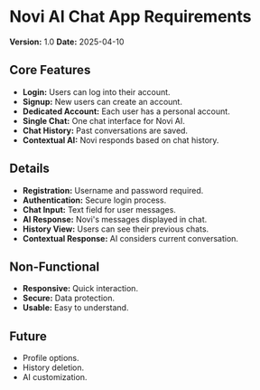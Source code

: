 # Novi AI Chat App Requirements

**Version:** 1.0
**Date:** 2025-04-10

## Core Features

* **Login:** Users can log into their account.
* **Signup:** New users can create an account.
* **Dedicated Account:** Each user has a personal account.
* **Single Chat:** One chat interface for Novi AI.
* **Chat History:** Past conversations are saved.
* **Contextual AI:** Novi responds based on chat history.

## Details

* **Registration:** Username and password required.
* **Authentication:** Secure login process.
* **Chat Input:** Text field for user messages.
* **AI Response:** Novi's messages displayed in chat.
* **History View:** Users can see their previous chats.
* **Contextual Response:** AI considers current conversation.

## Non-Functional

* **Responsive:** Quick interaction.
* **Secure:** Data protection.
* **Usable:** Easy to understand.

## Future

* Profile options.
* History deletion.
* AI customization.
